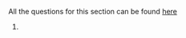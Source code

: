 All the questions for this section can be found [here](https://pgexercises.com/questions/joins/)

1.
